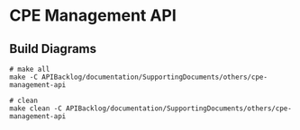 # CPE Management API

## Build Diagrams

```shell
# make all
make -C APIBacklog/documentation/SupportingDocuments/others/cpe-management-api

# clean
make clean -C APIBacklog/documentation/SupportingDocuments/others/cpe-management-api
```
